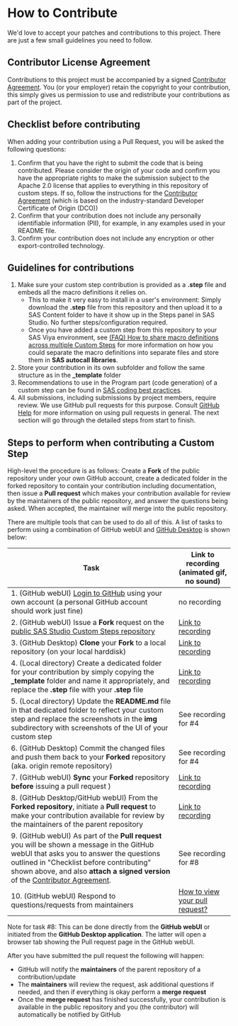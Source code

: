 # How to Contribute

We'd love to accept your patches and contributions to this project. There are
just a few small guidelines you need to follow.

## Contributor License Agreement

Contributions to this project must be accompanied by a signed
[Contributor Agreement](ContributorAgreement.txt).
You (or your employer) retain the copyright to your contribution,
this simply gives us permission to use and redistribute your contributions as
part of the project.

## Checklist before contributing

When adding your contribution using a Pull Request, you will be asked the following questions:

1. Confirm that you have the right to submit the code that is being contributed. Please consider the origin of your code and confirm you
   have the appropriate rights to make the submission subject to the Apache 2.0 license that applies to everything in this repository of
   custom steps. If so, follow the instructions for the [Contributor Agreement](ContributorAgreement.txt) (which is based on the
   industry-standard Developer Certificate of Origin (DCO))
2. Confirm that your contribution does not include any personally identifiable information (PII), for example, in any examples used 
   in your README file.
3. Confirm your contribution does not include any encryption or other export-controlled technology.  

## Guidelines for contributions

1. Make sure your custom step contribution is provided as a **.step** file and embeds all the macro definitions it relies on.
    * This to make it very easy to install in a user's environment: Simply download the **.step** file from this repository 
      and then upload it to a SAS Content folder to have it show up in the Steps panel in SAS Studio. 
      No further steps/configuration required.
    * Once you have added a custom step from this repository to your SAS Viya environment, see 
      [(FAQ) How to share macro definitions across multiple Custom Steps](./docs/FAQ.md#how-to-share-sas-macro-definitions-across-multiple-custom-steps)
      for more information on how you could separate the macro definitions into separate files and store them in **SAS autocall libraries**. 
2. Store your contribution in its own subfolder and follow the same structure as in the **_template** folder
3. Recommendations to use in the Program part (code generation) of a custom step can be found in 
  [SAS coding best practices](./docs/SASCodingBestPractices.md).
4. All submissions, including submissions by project members, require review. We use GitHub pull requests for this purpose.
   Consult [GitHub Help](https://help.github.com/articles/about-pull-requests/) for more information on using pull requests in general.
   The next section will go through the detailed steps from start to finish.  

## Steps to perform when contributing a Custom Step
 
High-level the procedure is as follows: Create a **Fork** of the public repository under your own GitHub account, create a dedicated folder in the
forked repository to contain your contribution including documentation, then issue a **Pull request** which makes your contribution available for review by the maintainers of the public repository, and answer the questions being asked. When accepted, the maintainer will merge into the public repository. 

There are multiple tools that can be used to do all of this. A list of tasks to perform using a combination of GitHub webUI and [GitHub Desktop](https://desktop.github.com/) is shown below: 

|Task | Link to recording (animated gif, no sound) |
| --- | --- |
| 1. (GitHub webUI) [Login to GitHub](https://github.com/) using your own account (a personal GitHub account should work just fine) |  no recording |
| 2. (GitHub webUI) Issue a **Fork** request on the [public SAS Studio Custom Steps repository](https://github.com/sassoftware/sas-studio-custom-steps) | [Link to recording](docs/contributing/1.%20Fork%20repository%20-%20GitHub%20webUI.gif) |
| 3. (GitHub Desktop) **Clone** your **Fork** to a local repository (on your local harddisk) | [Link to recording](docs/contributing/2.%20Clone%20forked%20to%20local%20disk%20-%20GitHub%20Desktop%20app.gif) |
| 4. (Local directory) Create a dedicated folder for your contribution by simply copying the **_template** folder and name it appropriately, and replace the **.step** file with your **.step** file | [Link to recording](docs/contributing/3.%20Add%20custom%20step%20to%20local%20directory%20and%20push%20to%20forked%20repo%20-%20GitHub%20Desktop%20app.gif) |
| 5. (Local directory) Update the **README.md** file in that dedicated folder to reflect your custom step and replace the screenshots in the **img** subdirectory with screenshots of the UI of your custom step | See recording for #4 |
| 6. (GitHub Desktop) Commit the changed files and push them back to your **Forked** repository (aka. origin remote repository) | See recording for #4 |
| 7. (GitHub webUI) **Sync** your **Forked** repository **before** issuing a pull request ) | [Link to recording](docs/contributing/3c.%20Sync%20fork%20before%20issuing%20pull%20request.gif) |
| 8. (GitHub Desktop/GitHub webUI) From the **Forked repository**, initiate a **Pull request** to make your contribution available for review by the maintainers of the parent repository | [Link to recording](docs/contributing/4.%20Create%20pull%20request%20and%20attach%20DCO%20-%20GitHub%20webUI.gif) |
| 9. (GitHub webUI) As part of the **Pull request** you will be shown a message in the GitHub webUI that asks you to answer the questions outlined in "Checklist before contributing" shown above, and also **attach a signed version** of the [Contributor Agreement](ContributorAgreement.txt). | See recording for #8 |
| 10. (GitHub webUI) Respond to questions/requests from maintainers | [How to view your pull request?](docs/contributing/5.%20How%20to%20view%20your%20pull%20request%20-%20GitHub%20webUI.gif) |   

Note for task #8: This can be done directly from the **GitHub webUI** or initiated from the **GitHub Desktop application**. The latter will open a browser tab showing the Pull request page in the GitHub webUI.

After you have submitted the pull request the following will happen:
  * GitHub will notify the **maintainers** of the parent repository of a contribution/update
  * The **maintainers** will review the request, ask additional questions if needed, and then if everything is okay
    perform a **merge request** 
  * Once the **merge request** has finished successfully, your contribution is available in the public repository and you (the contributor) 
    will automatically be notified by GitHub 
